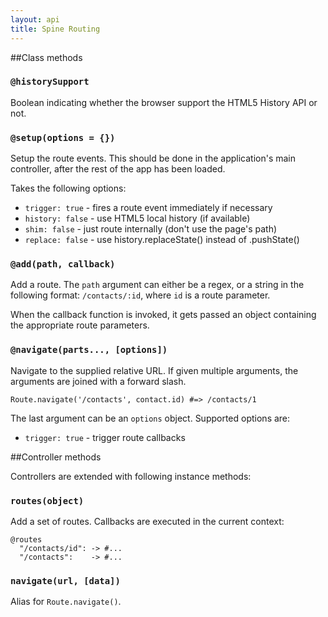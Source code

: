 ```yaml
---
layout: api
title: Spine Routing
---
```


##Class methods

### `@historySupport`

Boolean indicating whether the browser support the HTML5 History API or not.

### `@setup(options = {})`

Setup the route events. This should be done in the application's main controller, after the rest of the app has been loaded.

Takes the following options:

* `trigger: true` - fires a route event immediately if necessary
* `history: false` - use HTML5 local history (if available)
* `shim: false` - just route internally (don't use the page's path)
* `replace: false` - use history.replaceState() instead of .pushState()

### `@add(path, callback)`

Add a route. The `path` argument can either be a regex, or a string in the following format: `/contacts/:id`, where `id` is a route parameter.

When the callback function is invoked, it gets passed an object containing the appropriate route parameters.

### `@navigate(parts..., [options])`

Navigate to the supplied relative URL. If given multiple arguments, the arguments are joined with a forward slash.

    Route.navigate('/contacts', contact.id) #=> /contacts/1

The last argument can be an `options` object. Supported options are:

* `trigger: true` - trigger route callbacks

##Controller methods

Controllers are extended with following instance methods:

### `routes(object)`

Add a set of routes. Callbacks are executed in the current context:

    @routes
      "/contacts/id": -> #...
      "/contacts":    -> #...

### `navigate(url, [data])`

Alias for `Route.navigate()`.

